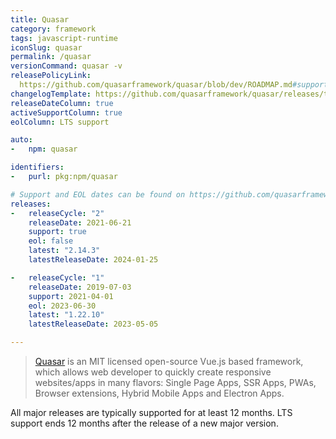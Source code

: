 ```yaml
---
title: Quasar
category: framework
tags: javascript-runtime
iconSlug: quasar
permalink: /quasar
versionCommand: quasar -v
releasePolicyLink: 
  https://github.com/quasarframework/quasar/blob/dev/ROADMAP.md#support-policy-and-schedule
changelogTemplate: https://github.com/quasarframework/quasar/releases/tag/quasar-v__LATEST__
releaseDateColumn: true
activeSupportColumn: true
eolColumn: LTS support

auto:
-   npm: quasar

identifiers:
-   purl: pkg:npm/quasar

# Support and EOL dates can be found on https://github.com/quasarframework/quasar/blob/dev/ROADMAP.md#support-policy-and-schedule.
releases:
-   releaseCycle: "2"
    releaseDate: 2021-06-21
    support: true
    eol: false
    latest: "2.14.3"
    latestReleaseDate: 2024-01-25

-   releaseCycle: "1"
    releaseDate: 2019-07-03
    support: 2021-04-01
    eol: 2023-06-30
    latest: "1.22.10"
    latestReleaseDate: 2023-05-05

---
```


> [Quasar](https://quasar.dev/) is an MIT licensed open-source Vue.js based framework, which allows
> web developer to quickly create responsive websites/apps in many flavors: Single Page Apps, SSR
> Apps, PWAs, Browser extensions, Hybrid Mobile Apps and Electron Apps.

All major releases are typically supported for at least 12 months. LTS support ends 12 months after
the release of a new major version.
